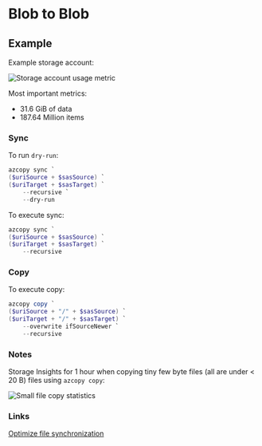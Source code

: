 # Blob to Blob

## Example

Example storage account:

![Storage account usage metric](https://user-images.githubusercontent.com/2357647/209114259-aa75166a-52c4-4f16-a5e1-758d69487d61.png)

Most important metrics:

- 31.6 GiB of data
- 187.64 Million items

### Sync

To run `dry-run`:

```powershell
azcopy sync `
($uriSource + $sasSource) `
($uriTarget + $sasTarget) `
    --recursive `
    --dry-run
```

To execute sync:

```powershell
azcopy sync `
($uriSource + $sasSource) `
($uriTarget + $sasTarget) `
    --recursive
```

### Copy

To execute copy:

```powershell
azcopy copy `
($uriSource + "/" + $sasSource) `
($uriTarget + "/" + $sasTarget) `
    --overwrite ifSourceNewer `
    --recursive
```

### Notes

Storage Insights for 1 hour when copying tiny few byte files (all are under < 20 B) files using `azcopy copy`:

![Small file copy statistics](https://user-images.githubusercontent.com/2357647/209936847-fdbc6303-90b6-47df-ad95-099828753f12.png)


### Links

[Optimize file synchronization](https://learn.microsoft.com/en-us/azure/storage/common/storage-use-azcopy-optimize#optimize-file-synchronization)
